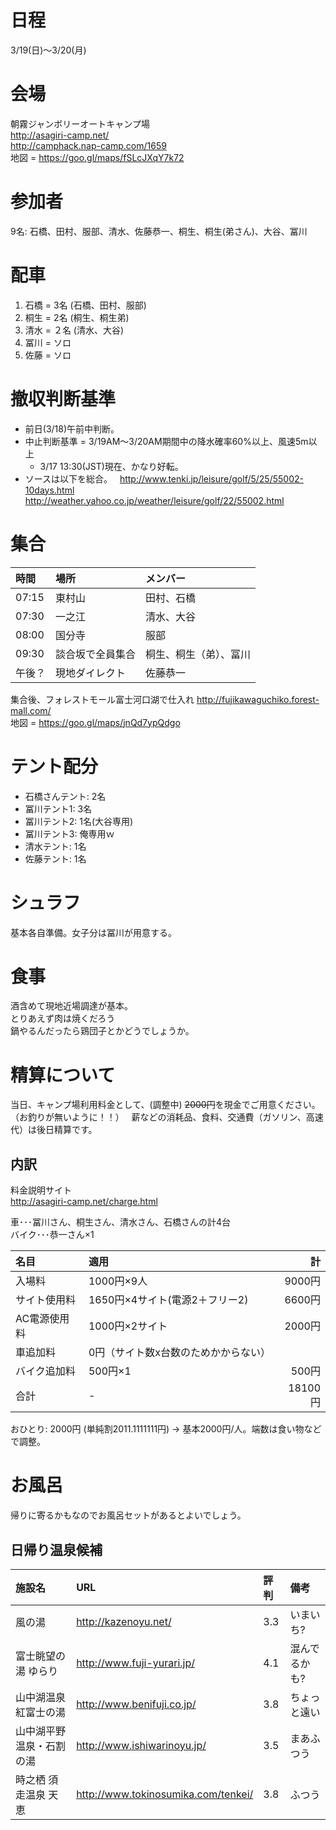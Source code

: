 # 日程
3/19(日)〜3/20(月)

# 会場
朝霧ジャンボリーオートキャンプ場  
http://asagiri-camp.net/  
http://camphack.nap-camp.com/1659  
地図 = https://goo.gl/maps/fSLcJXqY7k72

# 参加者
9名: 石橋、田村、服部、清水、佐藤恭一、桐生、桐生(弟さん)、大谷、冨川

# 配車
1. 石橋 = 3名 (石橋、田村、服部)  
2. 桐生 = 2名 (桐生、桐生弟)  
3. 清水 = ２名 (清水、大谷)  
4. 冨川 = ソロ  
5. 佐藤 = ソロ  

# 撤収判断基準
- 前日(3/18)午前中判断。
- 中止判断基準 = 3/19AM〜3/20AM期間中の降水確率60%以上、風速5m以上
   - 3/17 13:30(JST)現在、かなり好転。
- ソースは以下を総合。   
http://www.tenki.jp/leisure/golf/5/25/55002-10days.html
http://weather.yahoo.co.jp/weather/leisure/golf/22/55002.html

# 集合
|時間|場所|メンバー|
|:--|:--|:--|
|07:15|東村山|田村、石橋| 
|07:30|一之江|清水、大谷| 
|08:00|国分寺|服部|
|09:30|談合坂で全員集合|桐生、桐生（弟）、冨川| 
|午後？|現地ダイレクト|佐藤恭一|

集合後、フォレストモール富士河口湖で仕入れ
http://fujikawaguchiko.forest-mall.com/  
地図 = https://goo.gl/maps/jnQd7ypQdgo

# テント配分
* 石橋さんテント: 2名
* 冨川テント1: 3名
* 冨川テント2: 1名(大谷専用)
* 冨川テント3: 俺専用ｗ
* 清水テント: 1名
* 佐藤テント: 1名

# シュラフ
基本各自準備。女子分は冨川が用意する。

# 食事
酒含めて現地近場調達が基本。  
とりあえず肉は焼くだろう  
鍋やるんだったら鶏団子とかどうでしょうか。

# 精算について
当日、キャンプ場利用料金として、(調整中) ~~2000円~~を現金でご用意ください。（お釣りが無いように！！）  
薪などの消耗品、食料、交通費（ガソリン、高速代）は後日精算です。  
## 内訳
料金説明サイト  
http://asagiri-camp.net/charge.html

車･･･冨川さん、桐生さん、清水さん、石橋さんの計4台  
バイク･･･恭一さん×1


|名目|適用|計|
|:-----|:----|-----:|
|入場料|1000円×9人|9000円|
|サイト使用料|1650円×4サイト(電源2＋フリー2)|6600円|
|AC電源使用料|1000円×2サイト|2000円|
|車追加料|0円（サイト数x台数のためかからない）|
|バイク追加料|500円×1|500円|  
|合計|-|18100円|

おひとり: 2000円 (単純割2011.1111111円) → 基本2000円/人。端数は食い物などで調整。  

# お風呂
帰りに寄るかもなのでお風呂セットがあるとよいでしょう。

## 日帰り温泉候補
|施設名|URL|評判|備考|
|:--|:--|:--|:--|
|風の湯| http://kazenoyu.net/ |3.3|いまいち?|
|富士眺望の湯 ゆらり| http://www.fuji-yurari.jp/ |4.1|混んでるかも?|
|山中湖温泉紅富士の湯| http://www.benifuji.co.jp/ |3.8|ちょっと遠い|
|山中湖平野温泉・石割の湯| http://www.ishiwarinoyu.jp/ |3.5|まあふつう|
|時之栖 須走温泉 天恵| http://www.tokinosumika.com/tenkei/ |3.8|ふつう|
